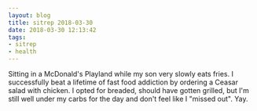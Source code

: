 ```yaml
---
layout: blog
title: sitrep 2018-03-30
date: 2018-03-30 12:13:42
tags:
- sitrep
- health
---
```


Sitting in a McDonald's Playland while my son very slowly eats fries. I successfully beat a lifetime of fast food addiction by ordering a Ceasar salad with chicken. I opted for breaded, should have gotten grilled, but I'm still well under my carbs for the day and don't feel like I "missed out". Yay. 